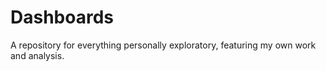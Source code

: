 # Dashboards
A repository for everything personally exploratory, featuring my own work and analysis.
